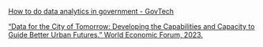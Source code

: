 [How to do data analytics in government - GovTech](https://www.govtech.com/data/how-to-do-data-analytics-in-government.html)

[“Data for the City of Tomorrow: Developing the Capabilities and Capacity to Guide Better Urban Futures.” World Economic Forum, 2023.](https://www3.weforum.org/docs/WEF_Data_for_the_City_of_Tomorrow_2023.pdf)
